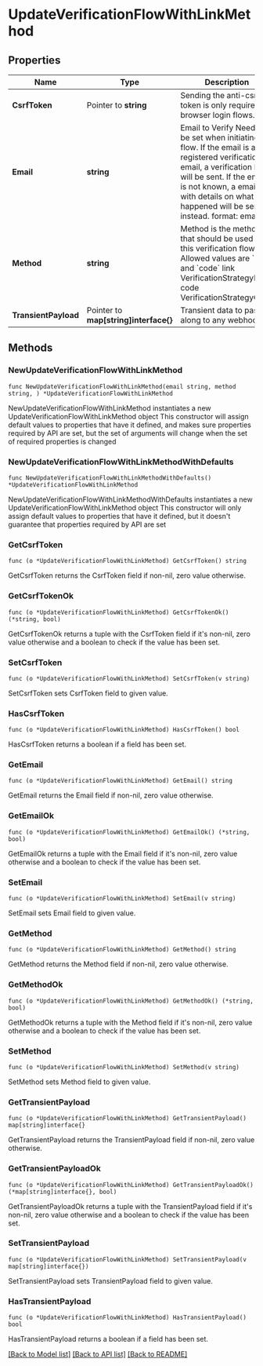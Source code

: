# UpdateVerificationFlowWithLinkMethod

## Properties

Name | Type | Description | Notes
------------ | ------------- | ------------- | -------------
**CsrfToken** | Pointer to **string** | Sending the anti-csrf token is only required for browser login flows. | [optional] 
**Email** | **string** | Email to Verify  Needs to be set when initiating the flow. If the email is a registered verification email, a verification link will be sent. If the email is not known, a email with details on what happened will be sent instead.  format: email | 
**Method** | **string** | Method is the method that should be used for this verification flow  Allowed values are &#x60;link&#x60; and &#x60;code&#x60; link VerificationStrategyLink code VerificationStrategyCode | 
**TransientPayload** | Pointer to **map[string]interface{}** | Transient data to pass along to any webhooks | [optional] 

## Methods

### NewUpdateVerificationFlowWithLinkMethod

`func NewUpdateVerificationFlowWithLinkMethod(email string, method string, ) *UpdateVerificationFlowWithLinkMethod`

NewUpdateVerificationFlowWithLinkMethod instantiates a new UpdateVerificationFlowWithLinkMethod object
This constructor will assign default values to properties that have it defined,
and makes sure properties required by API are set, but the set of arguments
will change when the set of required properties is changed

### NewUpdateVerificationFlowWithLinkMethodWithDefaults

`func NewUpdateVerificationFlowWithLinkMethodWithDefaults() *UpdateVerificationFlowWithLinkMethod`

NewUpdateVerificationFlowWithLinkMethodWithDefaults instantiates a new UpdateVerificationFlowWithLinkMethod object
This constructor will only assign default values to properties that have it defined,
but it doesn't guarantee that properties required by API are set

### GetCsrfToken

`func (o *UpdateVerificationFlowWithLinkMethod) GetCsrfToken() string`

GetCsrfToken returns the CsrfToken field if non-nil, zero value otherwise.

### GetCsrfTokenOk

`func (o *UpdateVerificationFlowWithLinkMethod) GetCsrfTokenOk() (*string, bool)`

GetCsrfTokenOk returns a tuple with the CsrfToken field if it's non-nil, zero value otherwise
and a boolean to check if the value has been set.

### SetCsrfToken

`func (o *UpdateVerificationFlowWithLinkMethod) SetCsrfToken(v string)`

SetCsrfToken sets CsrfToken field to given value.

### HasCsrfToken

`func (o *UpdateVerificationFlowWithLinkMethod) HasCsrfToken() bool`

HasCsrfToken returns a boolean if a field has been set.

### GetEmail

`func (o *UpdateVerificationFlowWithLinkMethod) GetEmail() string`

GetEmail returns the Email field if non-nil, zero value otherwise.

### GetEmailOk

`func (o *UpdateVerificationFlowWithLinkMethod) GetEmailOk() (*string, bool)`

GetEmailOk returns a tuple with the Email field if it's non-nil, zero value otherwise
and a boolean to check if the value has been set.

### SetEmail

`func (o *UpdateVerificationFlowWithLinkMethod) SetEmail(v string)`

SetEmail sets Email field to given value.


### GetMethod

`func (o *UpdateVerificationFlowWithLinkMethod) GetMethod() string`

GetMethod returns the Method field if non-nil, zero value otherwise.

### GetMethodOk

`func (o *UpdateVerificationFlowWithLinkMethod) GetMethodOk() (*string, bool)`

GetMethodOk returns a tuple with the Method field if it's non-nil, zero value otherwise
and a boolean to check if the value has been set.

### SetMethod

`func (o *UpdateVerificationFlowWithLinkMethod) SetMethod(v string)`

SetMethod sets Method field to given value.


### GetTransientPayload

`func (o *UpdateVerificationFlowWithLinkMethod) GetTransientPayload() map[string]interface{}`

GetTransientPayload returns the TransientPayload field if non-nil, zero value otherwise.

### GetTransientPayloadOk

`func (o *UpdateVerificationFlowWithLinkMethod) GetTransientPayloadOk() (*map[string]interface{}, bool)`

GetTransientPayloadOk returns a tuple with the TransientPayload field if it's non-nil, zero value otherwise
and a boolean to check if the value has been set.

### SetTransientPayload

`func (o *UpdateVerificationFlowWithLinkMethod) SetTransientPayload(v map[string]interface{})`

SetTransientPayload sets TransientPayload field to given value.

### HasTransientPayload

`func (o *UpdateVerificationFlowWithLinkMethod) HasTransientPayload() bool`

HasTransientPayload returns a boolean if a field has been set.


[[Back to Model list]](../README.md#documentation-for-models) [[Back to API list]](../README.md#documentation-for-api-endpoints) [[Back to README]](../README.md)


